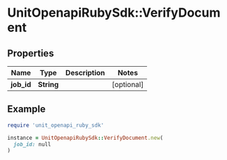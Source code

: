 # UnitOpenapiRubySdk::VerifyDocument

## Properties

| Name | Type | Description | Notes |
| ---- | ---- | ----------- | ----- |
| **job_id** | **String** |  | [optional] |

## Example

```ruby
require 'unit_openapi_ruby_sdk'

instance = UnitOpenapiRubySdk::VerifyDocument.new(
  job_id: null
)
```

